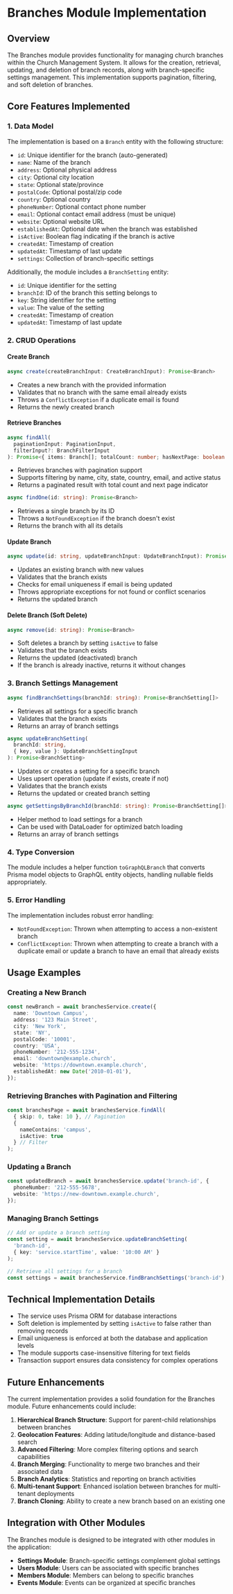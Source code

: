 # Branches Module Implementation

## Overview

The Branches module provides functionality for managing church branches within the Church Management System. It allows for the creation, retrieval, updating, and deletion of branch records, along with branch-specific settings management. This implementation supports pagination, filtering, and soft deletion of branches.

## Core Features Implemented

### 1. Data Model

The implementation is based on a `Branch` entity with the following structure:

- `id`: Unique identifier for the branch (auto-generated)
- `name`: Name of the branch
- `address`: Optional physical address
- `city`: Optional city location
- `state`: Optional state/province
- `postalCode`: Optional postal/zip code
- `country`: Optional country
- `phoneNumber`: Optional contact phone number
- `email`: Optional contact email address (must be unique)
- `website`: Optional website URL
- `establishedAt`: Optional date when the branch was established
- `isActive`: Boolean flag indicating if the branch is active
- `createdAt`: Timestamp of creation
- `updatedAt`: Timestamp of last update
- `settings`: Collection of branch-specific settings

Additionally, the module includes a `BranchSetting` entity:

- `id`: Unique identifier for the setting
- `branchId`: ID of the branch this setting belongs to
- `key`: String identifier for the setting
- `value`: The value of the setting
- `createdAt`: Timestamp of creation
- `updatedAt`: Timestamp of last update

### 2. CRUD Operations

#### Create Branch

```typescript
async create(createBranchInput: CreateBranchInput): Promise<Branch>
```

- Creates a new branch with the provided information
- Validates that no branch with the same email already exists
- Throws a `ConflictException` if a duplicate email is found
- Returns the newly created branch

#### Retrieve Branches

```typescript
async findAll(
  paginationInput: PaginationInput,
  filterInput?: BranchFilterInput
): Promise<{ items: Branch[]; totalCount: number; hasNextPage: boolean }>
```

- Retrieves branches with pagination support
- Supports filtering by name, city, state, country, email, and active status
- Returns a paginated result with total count and next page indicator

```typescript
async findOne(id: string): Promise<Branch>
```

- Retrieves a single branch by its ID
- Throws a `NotFoundException` if the branch doesn't exist
- Returns the branch with all its details

#### Update Branch

```typescript
async update(id: string, updateBranchInput: UpdateBranchInput): Promise<Branch>
```

- Updates an existing branch with new values
- Validates that the branch exists
- Checks for email uniqueness if email is being updated
- Throws appropriate exceptions for not found or conflict scenarios
- Returns the updated branch

#### Delete Branch (Soft Delete)

```typescript
async remove(id: string): Promise<Branch>
```

- Soft deletes a branch by setting `isActive` to false
- Validates that the branch exists
- Returns the updated (deactivated) branch
- If the branch is already inactive, returns it without changes

### 3. Branch Settings Management

```typescript
async findBranchSettings(branchId: string): Promise<BranchSetting[]>
```

- Retrieves all settings for a specific branch
- Validates that the branch exists
- Returns an array of branch settings

```typescript
async updateBranchSetting(
  branchId: string,
  { key, value }: UpdateBranchSettingInput
): Promise<BranchSetting>
```

- Updates or creates a setting for a specific branch
- Uses upsert operation (update if exists, create if not)
- Validates that the branch exists
- Returns the updated or created branch setting

```typescript
async getSettingsByBranchId(branchId: string): Promise<BranchSetting[]>
```

- Helper method to load settings for a branch
- Can be used with DataLoader for optimized batch loading
- Returns an array of branch settings

### 4. Type Conversion

The module includes a helper function `toGraphQLBranch` that converts Prisma model objects to GraphQL entity objects, handling nullable fields appropriately.

### 5. Error Handling

The implementation includes robust error handling:

- `NotFoundException`: Thrown when attempting to access a non-existent branch
- `ConflictException`: Thrown when attempting to create a branch with a duplicate email or update a branch to have an email that already exists

## Usage Examples

### Creating a New Branch

```typescript
const newBranch = await branchesService.create({
  name: 'Downtown Campus',
  address: '123 Main Street',
  city: 'New York',
  state: 'NY',
  postalCode: '10001',
  country: 'USA',
  phoneNumber: '212-555-1234',
  email: 'downtown@example.church',
  website: 'https://downtown.example.church',
  establishedAt: new Date('2010-01-01'),
});
```

### Retrieving Branches with Pagination and Filtering

```typescript
const branchesPage = await branchesService.findAll(
  { skip: 0, take: 10 }, // Pagination
  { 
    nameContains: 'campus',
    isActive: true 
  } // Filter
);
```

### Updating a Branch

```typescript
const updatedBranch = await branchesService.update('branch-id', {
  phoneNumber: '212-555-5678',
  website: 'https://new-downtown.example.church',
});
```

### Managing Branch Settings

```typescript
// Add or update a branch setting
const setting = await branchesService.updateBranchSetting(
  'branch-id',
  { key: 'service.startTime', value: '10:00 AM' }
);

// Retrieve all settings for a branch
const settings = await branchesService.findBranchSettings('branch-id');
```

## Technical Implementation Details

- The service uses Prisma ORM for database interactions
- Soft deletion is implemented by setting `isActive` to false rather than removing records
- Email uniqueness is enforced at both the database and application levels
- The module supports case-insensitive filtering for text fields
- Transaction support ensures data consistency for complex operations

## Future Enhancements

The current implementation provides a solid foundation for the Branches module. Future enhancements could include:

1. **Hierarchical Branch Structure**: Support for parent-child relationships between branches
2. **Geolocation Features**: Adding latitude/longitude and distance-based search
3. **Advanced Filtering**: More complex filtering options and search capabilities
4. **Branch Merging**: Functionality to merge two branches and their associated data
5. **Branch Analytics**: Statistics and reporting on branch activities
6. **Multi-tenant Support**: Enhanced isolation between branches for multi-tenant deployments
7. **Branch Cloning**: Ability to create a new branch based on an existing one

## Integration with Other Modules

The Branches module is designed to be integrated with other modules in the application:

- **Settings Module**: Branch-specific settings complement global settings
- **Users Module**: Users can be associated with specific branches
- **Members Module**: Members can belong to specific branches
- **Events Module**: Events can be organized at specific branches
